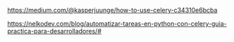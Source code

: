 https://medium.com/@kasperjuunge/how-to-use-celery-c34310e6bcba

https://nelkodev.com/blog/automatizar-tareas-en-python-con-celery-guia-practica-para-desarrolladores/#